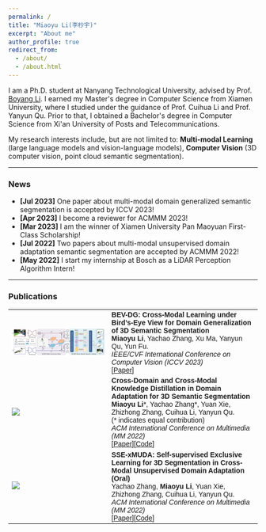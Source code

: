 ```yaml
---
permalink: /
title: "Miaoyu Li(李杪宇)"
excerpt: "About me"
author_profile: true
redirect_from: 
  - /about/
  - /about.html
---
```


I am a Ph.D. student at Nanyang Technological University, advised by Prof. <a href="http://www.boyangli.org/">Boyang Li</a>. I earned my Master's degree in Computer Science from Xiamen University, where I studied under the guidance of Prof. Cuihua Li and Prof. Yanyun Qu. Prior to that, I obtained a Bachelor's degree in Computer Science from Xi'an University of Posts and Telecommunications.

My research interests include, but are not limited to: **Multi-modal Learning** (large language models and vision-language models), **Computer Vision** (3D computer vision, point cloud semantic segmentation). 
<style>
table, th, td {
  border: none;
  border-collapse: collapse;
}
</style>

_______________________________________________________________________________________________________
<h3>
  <a name="news"></a> News
</h3>
<div class="mini">
  <ul>
  <li> <strong>[Jul 2023]</strong> One paper about multi-modal domain generalized semantic segmentation is accepted by ICCV 2023!</li>
  <li> <strong>[Apr 2023]</strong> I become a reviewer for ACMMM 2023!</li>
  <li> <strong>[Mar 2023]</strong> I am the winner of Xiamen University Pan Maoyuan First-Class Scholarship!</li>
  <li> <strong>[Jul 2022]</strong> Two papers about multi-modal unsupervised domain adaptation semantic segmentation are accepted by ACMMM 2022!</li>
  <li> <strong>[May 2022]</strong> I start my internship at Bosch as a LiDAR Perception Algorithm Intern!</li>
  </ul>
</div>

<style>
table, th, td {
  border: none;
  border-collapse: collapse;
}
</style>

_______________________________________________________________________________________________________

<h3>
  <a name="Publications"></a> Publications
</h3>

<font face="helvetica, ariel, &#39;sans serif&#39;">
        <table cellspacing="0" cellpadding="0" class="noBorder">
           <tbody>
             <tr>
                    <td width="40%">
                        <img width="320" src="../images/BEV-DG.png" border="0">
                            </td>
                    <td>
                            <b>BEV-DG: Cross-Modal Learning under Bird’s-Eye View for Domain Generalization of 3D Semantic Segmentation</b>
                    <br>
                    <strong>Miaoyu Li</strong>, Yachao Zhang, Xu Ma, Yanyun Qu, Yun Fu.
                    <br>
                    <em>IEEE/CVF International Conference on Computer Vision (ICCV 2023)</em>
                    <br>
                   [<a href="https://openaccess.thecvf.com/content/ICCV2023/papers/Li_BEV-DG_Cross-Modal_Learning_under_Birds-Eye_View_for_Domain_Generalization_of_ICCV_2023_paper.pdf">Paper</a>]
                    </td>
               </tr>
              <tr>
                    <td width="40%">
                        <img width="320" src="../images/dual-cross.jpg" border="0">
                            </td>
                    <td>
                            <b>Cross-Domain and Cross-Modal Knowledge Distillation in Domain Adaptation for 3D Semantic Segmentation</b>
                    <br>
                    <strong>Miaoyu Li</strong>*, Yachao Zhang*, Yuan Xie, Zhizhong Zhang, Cuihua Li, Yanyun Qu. 
                    <br>
                            (* indicates equal contribution)
                    <br>
                    <em>ACM International Conference on Multimedia (MM 2022)</em>
                    <br>
                   [<a href="https://dl.acm.org/doi/10.1145/3503161.3547990">Paper</a>][<a href="https://github.com/limiaoyu/Dual-Cross">Code</a>]
                    </td>
               </tr>
             <tr>
                    <td width="40%">
                        <img width="320" src="../images/SSE-xMUDA.jpg" border="0">
                            </td>
                    <td>
                    <b>SSE-xMUDA: Self-supervised Exclusive Learning for 3D Segmentation in Cross-Modal Unsupervised Domain Adaptation (Oral) </b>
                    <br>
                    Yachao Zhang, <strong>Miaoyu Li</strong>, Yuan Xie, Zhizhong Zhang, Cuihua Li, Yanyun Qu.
                    <br>
                    <em>ACM International Conference on Multimedia (MM 2022)</em>
                    <br>
                    [<a href="https://doi.org/10.1145/3503161.3547987">Paper</a>][<a href="https://github.com/limiaoyu/SSE-xMUDA">Code</a>]
                    </td>
                </tr>
                    </tbody>
           </table>
</font>

